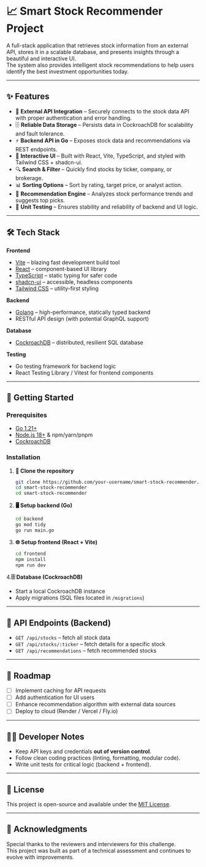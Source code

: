# 📈 Smart Stock Recommender Project

A full-stack application that retrieves stock information from an external API, stores it in a scalable database, and presents insights through a beautiful and interactive UI.  
The system also provides intelligent stock recommendations to help users identify the best investment opportunities today.  

---

## ✨ Features

- 🔗 **External API Integration** – Securely connects to the stock data API with proper authentication and error handling.  
- 🗄️ **Reliable Data Storage** – Persists data in CockroachDB for scalability and fault tolerance.  
- ⚡ **Backend API in Go** – Exposes stock data and recommendations via REST endpoints.  
- 🎨 **Interactive UI** – Built with React, Vite, TypeScript, and styled with Tailwind CSS + shadcn-ui.  
- 🔍 **Search & Filter** – Quickly find stocks by ticker, company, or brokerage.  
- 📊 **Sorting Options** – Sort by rating, target price, or analyst action.  
- 🤖 **Recommendation Engine** – Analyzes stock performance trends and suggests top picks.  
- 🧪 **Unit Testing** – Ensures stability and reliability of backend and UI logic.  

---

## 🛠️ Tech Stack

**Frontend**
- [Vite](https://vitejs.dev/) – blazing fast development build tool  
- [React](https://react.dev/) – component-based UI library  
- [TypeScript](https://www.typescriptlang.org/) – static typing for safer code  
- [shadcn-ui](https://ui.shadcn.com/) – accessible, headless components  
- [Tailwind CSS](https://tailwindcss.com/) – utility-first styling  

**Backend**
- [Golang](https://go.dev/) – high-performance, statically typed backend  
- RESTful API design (with potential GraphQL support)  

**Database**
- [CockroachDB](https://www.cockroachlabs.com/product/cockroachdb/) – distributed, resilient SQL database  

**Testing**
- Go testing framework for backend logic  
- React Testing Library / Vitest for frontend components  

---

## 🚀 Getting Started

### Prerequisites
- [Go 1.21+](https://go.dev/dl/)  
- [Node.js 18+](https://nodejs.org/) & npm/yarn/pnpm  
- [CockroachDB](https://www.cockroachlabs.com/docs/stable/install-cockroachdb.html)  

### Installation

1. **📂 Clone the repository**
   ```bash
   git clone https://github.com/your-username/smart-stock-recommender.git
   cd smart-stock-recommender
   cd smart-stock-recommender
   ```

2. **🖥️ Setup backend (Go)**
   ```bash
   cd backend
   go mod tidy
   go run main.go
   ```

3. **🌐 Setup frontend (React + Vite)**
   ```bash
   cd frontend
   npm install
   npm run dev
   ```
   
4.**🗄️ Database (CockroachDB)**

- Start a local CockroachDB instance  
- Apply migrations (SQL files located in `/migrations`)  

---

## 📡 API Endpoints (Backend)

- `GET /api/stocks` – fetch all stock data  
- `GET /api/stocks/:ticker` – fetch details for a specific stock  
- `GET /api/recommendations` – fetch recommended stocks  

---

## 🎯 Roadmap

- [ ] Implement caching for API requests  
- [ ] Add authentication for UI users  
- [ ] Enhance recommendation algorithm with external data sources  
- [ ] Deploy to cloud (Render / Vercel / Fly.io)  

---

## 🧑‍💻 Developer Notes

- Keep API keys and credentials **out of version control**.  
- Follow clean coding practices (linting, formatting, modular code).  
- Write unit tests for critical logic (backend + frontend).  

---

## 📜 License

This project is open-source and available under the [MIT License](LICENSE).  

---

## 🙌 Acknowledgments

Special thanks to the reviewers and interviewers for this challenge.  
This project was built as part of a technical assessment and continues to evolve with improvements.  

